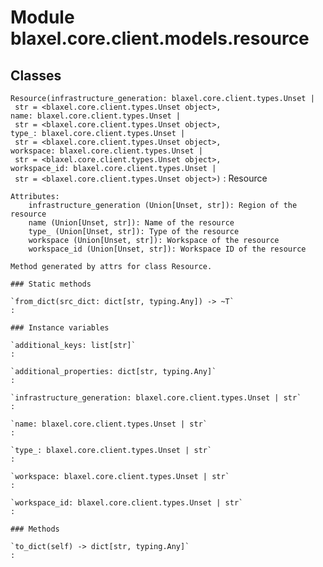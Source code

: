 Module blaxel.core.client.models.resource
=========================================

Classes
-------

`Resource(infrastructure_generation: blaxel.core.client.types.Unset | str = <blaxel.core.client.types.Unset object>, name: blaxel.core.client.types.Unset | str = <blaxel.core.client.types.Unset object>, type_: blaxel.core.client.types.Unset | str = <blaxel.core.client.types.Unset object>, workspace: blaxel.core.client.types.Unset | str = <blaxel.core.client.types.Unset object>, workspace_id: blaxel.core.client.types.Unset | str = <blaxel.core.client.types.Unset object>)`
:   Resource
    
    Attributes:
        infrastructure_generation (Union[Unset, str]): Region of the resource
        name (Union[Unset, str]): Name of the resource
        type_ (Union[Unset, str]): Type of the resource
        workspace (Union[Unset, str]): Workspace of the resource
        workspace_id (Union[Unset, str]): Workspace ID of the resource
    
    Method generated by attrs for class Resource.

    ### Static methods

    `from_dict(src_dict: dict[str, typing.Any]) ‑> ~T`
    :

    ### Instance variables

    `additional_keys: list[str]`
    :

    `additional_properties: dict[str, typing.Any]`
    :

    `infrastructure_generation: blaxel.core.client.types.Unset | str`
    :

    `name: blaxel.core.client.types.Unset | str`
    :

    `type_: blaxel.core.client.types.Unset | str`
    :

    `workspace: blaxel.core.client.types.Unset | str`
    :

    `workspace_id: blaxel.core.client.types.Unset | str`
    :

    ### Methods

    `to_dict(self) ‑> dict[str, typing.Any]`
    :